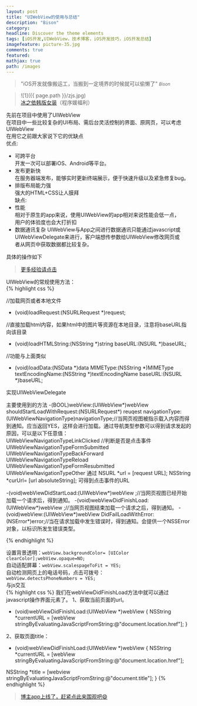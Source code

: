 ```yaml
---
layout: post
title: "UIWebView的使用与总结"
description: "Bison"
category: 
headline: Discover the theme elements
tags: [iOS开发,UIWebView，技术博客，iOS开发技巧，iOS开发总结]
imagefeature: picture-35.jpg
comments: true
featured: 
mathjax: true
path: /images
---
```


>&quot;iOS开发就像搬运工，当搬到一定境界的时候就可以偷懒了&quot;
><small><cite title="Plato">Bison</cite></small>

>![1]({{ page.path }}/zjs.jpg)<br>
>[冰之依韩版女装](http://allluckly.taobao.com/)（程序媛福利）

先前在项目中使用了UIWebView<br>
在项目中一些比较复杂的UI布局、需后台灵活控制的界面、原网页，可以考虑UIWebView<br>
在用它之前跟大家说下它的优缺点<br>
优点:<br>
- 可跨平台<br>
    开发一次可以部署iOS、Android等平台。<br>
- 发布更新快<br>
    在服务器端发布，能够实时更新终端展示，便于快速升级以及紧急修复bug。<br>
- 排版布局能力强<br>
    强大的HTML+CSS让人膜拜<br>
缺点:<br>
- 性能<br>
    相对于原生的app来说，使用UIWebView的app相对来说性能会低一点，<br>
    用户的体验度也会大打折扣<br>
- 数据通讯复杂
    UIWebView与App之间进行数据通讯只能通过javascript或<br>
    UIWebViewDelegate来进行，客户端想传参数给UIWebView修改网页或<br>
    者从网页中获取数据都比较复杂。

具体的操作如下<br>

 > [更多经验请点击](http://www.allluckly.cn/) 

UIWebView的常规使用方法：<br>
{% highlight css %}

//加载网页或者本地文件
- (void)loadRequest:(NSURLRequest *)request;

//直接加载html内容，如果html中的图片等资源在本地目录，注意将baseURL指向该目录
- (void)loadHTMLString:(NSString *)string baseURL:(NSURL *)baseURL;

//功能与上面类似
- (void)loadData:(NSData *)data MIMEType:(NSString *)MIMEType textEncodingName:(NSString *)textEncodingName baseURL:(NSURL *)baseURL;

实现UIWebViewDelegate

主要使用到的方法
-(BOOL)webView:(UIWebView*)webView shouldStartLoadWithRequest:(NSURLRequest*) reuqest navigationType:(UIWebViewNavigationType)navigationType;//当网页视图被指示载入内容而得到通知。应当返回YES，这样会进行加载。通过导航类型参数可以得到请求发起的原因，可以是以下任意值：  
    UIWebViewNavigationTypeLinkClicked //判断是否是点击事件 
    UIWebViewNavigationTypeFormSubmitted  
    UIWebViewNavigationTypeBackForward  
    UIWebViewNavigationTypeReload  
    UIWebViewNavigationTypeFormResubmitted  
    UIWebViewNavigationTypeOther 
通过
    NSURL *url = [request URL];
    NSString *curUrl= [url absoluteString];
可得到点击事件的URL

-(void)webViewDidStartLoad:(UIWebView*)webView ;//当网页视图已经开始加载一个请求后，得到通知。 
-(void)webViewDidFinishLoad:(UIWebView*)webView ;//当网页视图结束加载一个请求之后，得到通知。 
-(void)webView:(UIWebView*)webView  DidFailLoadWithError:(NSError*)error;//当在请求加载中发生错误时，得到通知。会提供一个NSSError对象，以标识所发生错误类型。  

{% endhighlight %}

设置背景透明：`webView.backgroundColor= [UIColor clearColor];webView.opaque=NO;`<br>
自动适配屏幕：`webView.scalespageToFit = YES;`<br>
自动检测网页上的电话号码，点击可拨号：<br>
`webView.detectsPhoneNumbers = YES;`<br>
与js交互<br>
{% highlight css %}
我们在webViewDidFinishLoad方法中就可以通过javascript操作界面元素了。
1、获取当前页面的url。

- (void)webViewDidFinishLoad:(UIWebView *)webView {
NSString *currentURL = [webView stringByEvaluatingJavaScriptFromString:@"document.location.href"];
}

2、获取页面title：

- (void)webViewDidFinishLoad:(UIWebView *)webView {
NSString *currentURL = [webView stringByEvaluatingJavaScriptFromString:@"document.location.href"];

NSString *title = [webview stringByEvaluatingJavaScriptFromString:@"document.title"];
}
{% endhighlight %}
<br>
> [博主app上线了，赶紧点此来围观吧😄](https://itunes.apple.com/us/app/it-blog-zi-xueios-kai-fa-jin/id1067787090?l=zh&ls=1&mt=8)<br>
